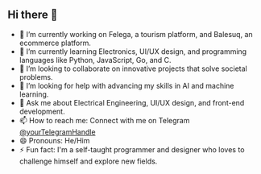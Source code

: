 ## Hi there 👋

<!--
**Eyumul/Eyumul** is a ✨ _special_ ✨ repository because its `README.md` (this file) appears on your GitHub profile.

Here are some ideas to get you started:
-->

- 🔭 I’m currently working on Felega, a tourism platform, and Balesuq, an ecommerce platform.
- 🌱 I’m currently learning Electronics, UI/UX design, and programming languages like Python, JavaScript, Go, and C.
- 👯 I’m looking to collaborate on innovative projects that solve societal problems.
- 🤔 I’m looking for help with advancing my skills in AI and machine learning.
- 💬 Ask me about Electrical Engineering, UI/UX design, and front-end development.
- 📫 How to reach me: Connect with me on Telegram [@yourTelegramHandle](https://t.me/Joel0483)
- 😄 Pronouns: He/Him
- ⚡ Fun fact: I'm a self-taught programmer and designer who loves to challenge himself and explore new fields.

